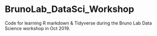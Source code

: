 # BrunoLab_DataSci_Workshop
Code for learning R markdown &amp; Tidyverse during the Bruno Lab Data Science workshop in Oct 2019.
